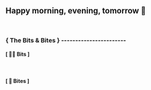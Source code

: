 ## Happy morning, evening, tomorrow 👋
<br />

### \{ The Bits & Bites \} \-----------------------
#### **[ 👨‍💻 Bits ]**

<br />

#### **[ 🍪 Bites ]**

<br />